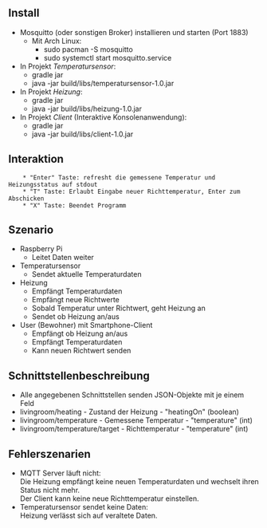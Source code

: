 
## Install ##
* Mosquitto (oder sonstigen Broker) installieren und starten (Port 1883)
    * Mit Arch Linux: 
        * sudo pacman -S mosquitto
        * sudo systemctl start mosquitto.service
* In Projekt *Temperatursensor*:
    * gradle jar
    * java -jar build/libs/temperatursensor-1.0.jar
* In Projekt *Heizung*:
    * gradle jar
    * java -jar build/libs/heizung-1.0.jar
* In Projekt *Client* (Interaktive Konsolenanwendung):
    * gradle jar
    * java -jar build/libs/client-1.0.jar

## Interaktion ##
        * "Enter" Taste: refresht die gemessene Temperatur und Heizungsstatus auf stdout
        * "T" Taste: Erlaubt Eingabe neuer Richttemperatur, Enter zum Abschicken
        * "X" Taste: Beendet Programm

## Szenario ##
*  Raspberry Pi​
    * Leitet Daten weiter ​
* Temperatursensor​
    * Sendet aktuelle Temperaturdaten​
* Heizung​
    * Empfängt Temperaturdaten​
    * Empfängt neue Richtwerte​
    * Sobald Temperatur unter Richtwert, geht Heizung an​
    * Sendet ob Heizung an/aus​
* User (Bewohner) mit Smartphone-Client​
    * Empfängt ob Heizung an/aus​
    * Empfängt Temperaturdaten​
    * Kann neuen Richtwert senden​

## Schnittstellenbeschreibung
* Alle angegebenen Schnittstellen senden JSON-Objekte mit je einem Feld  
* livingroom/heating - Zustand der Heizung - "heatingOn"  (boolean)
* livingroom/temperature - Gemessene Temperatur - "temperature" (int)
* livingroom/temperature/target - Richttemperatur - "temperature" (int)

## Fehlerszenarien #
*  MQTT Server läuft nicht:  
    Die Heizung empfängt keine neuen Temperaturdaten und wechselt ihren Status nicht mehr.  
    Der Client kann keine neue Richttemperatur einstellen.
*  Temperatursensor sendet keine Daten:  
    Heizung verlässt sich auf veraltete Daten.
